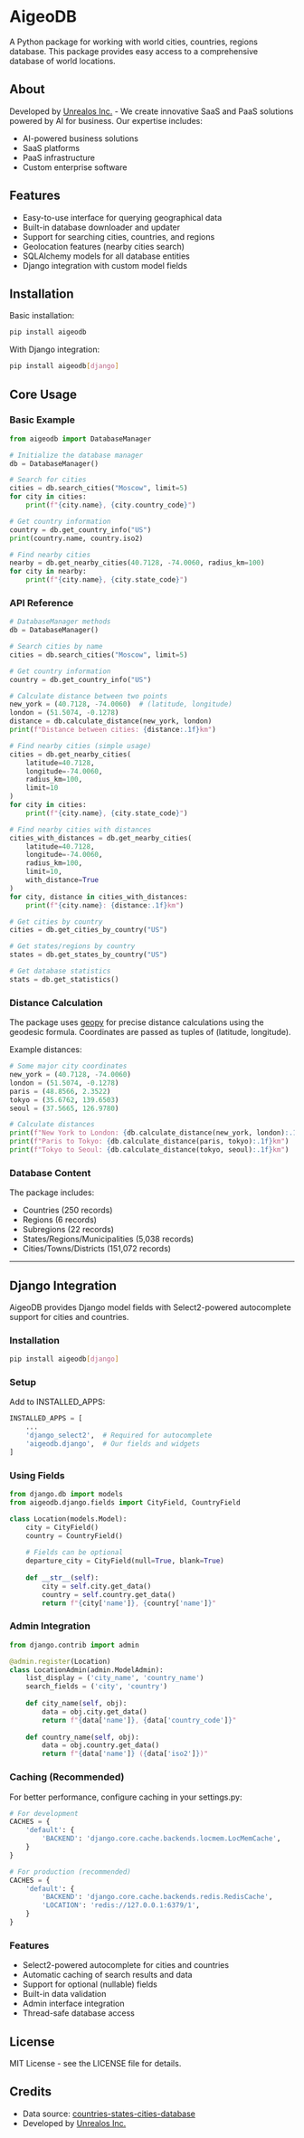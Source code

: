 # AigeoDB

A Python package for working with world cities, countries, regions database. This package provides easy access to a comprehensive database of world locations.

## About

Developed by [Unrealos Inc.](https://unrealos.com/) - We create innovative SaaS and PaaS solutions powered by AI for business. Our expertise includes:
- AI-powered business solutions
- SaaS platforms
- PaaS infrastructure
- Custom enterprise software

## Features

- Easy-to-use interface for querying geographical data
- Built-in database downloader and updater
- Support for searching cities, countries, and regions
- Geolocation features (nearby cities search)
- SQLAlchemy models for all database entities
- Django integration with custom model fields

## Installation

Basic installation:
```bash
pip install aigeodb
```

With Django integration:
```bash
pip install aigeodb[django]
```

## Core Usage

### Basic Example

```python
from aigeodb import DatabaseManager

# Initialize the database manager
db = DatabaseManager()

# Search for cities
cities = db.search_cities("Moscow", limit=5)
for city in cities:
    print(f"{city.name}, {city.country_code}")

# Get country information
country = db.get_country_info("US")
print(country.name, country.iso2)

# Find nearby cities
nearby = db.get_nearby_cities(40.7128, -74.0060, radius_km=100)
for city in nearby:
    print(f"{city.name}, {city.state_code}")
```

### API Reference

```python
# DatabaseManager methods
db = DatabaseManager()

# Search cities by name
cities = db.search_cities("Moscow", limit=5)

# Get country information
country = db.get_country_info("US")

# Calculate distance between two points
new_york = (40.7128, -74.0060)  # (latitude, longitude)
london = (51.5074, -0.1278)
distance = db.calculate_distance(new_york, london)
print(f"Distance between cities: {distance:.1f}km")

# Find nearby cities (simple usage)
cities = db.get_nearby_cities(
    latitude=40.7128, 
    longitude=-74.0060,
    radius_km=100,
    limit=10
)
for city in cities:
    print(f"{city.name}, {city.state_code}")

# Find nearby cities with distances
cities_with_distances = db.get_nearby_cities(
    latitude=40.7128,
    longitude=-74.0060,
    radius_km=100,
    limit=10,
    with_distance=True
)
for city, distance in cities_with_distances:
    print(f"{city.name}: {distance:.1f}km")

# Get cities by country
cities = db.get_cities_by_country("US")

# Get states/regions by country
states = db.get_states_by_country("US")

# Get database statistics
stats = db.get_statistics()
```

### Distance Calculation

The package uses [geopy](https://geopy.readthedocs.io/) for precise distance calculations using the geodesic formula. Coordinates are passed as tuples of (latitude, longitude).

Example distances:
```python
# Some major city coordinates
new_york = (40.7128, -74.0060)
london = (51.5074, -0.1278)
paris = (48.8566, 2.3522)
tokyo = (35.6762, 139.6503)
seoul = (37.5665, 126.9780)

# Calculate distances
print(f"New York to London: {db.calculate_distance(new_york, london):.1f}km")  # ~5,570km
print(f"Paris to Tokyo: {db.calculate_distance(paris, tokyo):.1f}km")  # ~9,713km
print(f"Tokyo to Seoul: {db.calculate_distance(tokyo, seoul):.1f}km")  # ~1,160km
```

### Database Content

The package includes:
- Countries (250 records)
- Regions (6 records)
- Subregions (22 records)
- States/Regions/Municipalities (5,038 records)
- Cities/Towns/Districts (151,072 records)


---

## Django Integration

AigeoDB provides Django model fields with Select2-powered autocomplete support for cities and countries.

### Installation

```bash
pip install aigeodb[django]
```

### Setup

Add to INSTALLED_APPS:
```python
INSTALLED_APPS = [
    ...
    'django_select2',  # Required for autocomplete
    'aigeodb.django',  # Our fields and widgets
]
```

### Using Fields

```python
from django.db import models
from aigeodb.django.fields import CityField, CountryField

class Location(models.Model):
    city = CityField()
    country = CountryField()
    
    # Fields can be optional
    departure_city = CityField(null=True, blank=True)
    
    def __str__(self):
        city = self.city.get_data()
        country = self.country.get_data()
        return f"{city['name']}, {country['name']}"
```

### Admin Integration

```python
from django.contrib import admin

@admin.register(Location)
class LocationAdmin(admin.ModelAdmin):
    list_display = ('city_name', 'country_name')
    search_fields = ('city', 'country')
    
    def city_name(self, obj):
        data = obj.city.get_data()
        return f"{data['name']}, {data['country_code']}"
    
    def country_name(self, obj):
        data = obj.country.get_data()
        return f"{data['name']} ({data['iso2']})"
```

### Caching (Recommended)

For better performance, configure caching in your settings.py:

```python
# For development
CACHES = {
    'default': {
        'BACKEND': 'django.core.cache.backends.locmem.LocMemCache',
    }
}

# For production (recommended)
CACHES = {
    'default': {
        'BACKEND': 'django.core.cache.backends.redis.RedisCache',
        'LOCATION': 'redis://127.0.0.1:6379/1',
    }
}
```

### Features

- Select2-powered autocomplete for cities and countries
- Automatic caching of search results and data
- Support for optional (nullable) fields
- Built-in data validation
- Admin interface integration
- Thread-safe database access

## License

MIT License - see the LICENSE file for details.

## Credits

- Data source: [countries-states-cities-database](https://github.com/dr5hn/countries-states-cities-database)
- Developed by [Unrealos Inc.](https://unrealos.com/)
